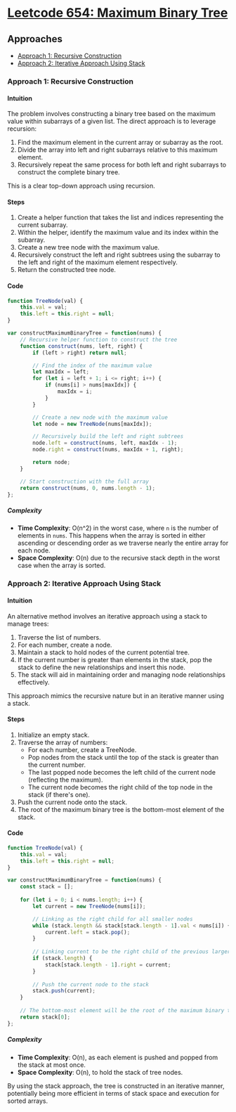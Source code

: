 # [Leetcode 654: Maximum Binary Tree](https://leetcode.com/problems/maximum-binary-tree/)

## Approaches
- [Approach 1: Recursive Construction](#approach-1)
- [Approach 2: Iterative Approach Using Stack](#approach-2)

### Approach 1: Recursive Construction

#### Intuition
The problem involves constructing a binary tree based on the maximum value within subarrays of a given list. The direct approach is to leverage recursion:
1. Find the maximum element in the current array or subarray as the root.
2. Divide the array into left and right subarrays relative to this maximum element.
3. Recursively repeat the same process for both left and right subarrays to construct the complete binary tree.

This is a clear top-down approach using recursion.

#### Steps
1. Create a helper function that takes the list and indices representing the current subarray.
2. Within the helper, identify the maximum value and its index within the subarray.
3. Create a new tree node with the maximum value.
4. Recursively construct the left and right subtrees using the subarray to the left and right of the maximum element respectively.
5. Return the constructed tree node.

#### Code
```javascript
function TreeNode(val) {
    this.val = val;
    this.left = this.right = null;
}

var constructMaximumBinaryTree = function(nums) {
    // Recursive helper function to construct the tree
    function construct(nums, left, right) {
        if (left > right) return null;

        // Find the index of the maximum value
        let maxIdx = left;
        for (let i = left + 1; i <= right; i++) {
            if (nums[i] > nums[maxIdx]) {
                maxIdx = i;
            }
        }

        // Create a new node with the maximum value
        let node = new TreeNode(nums[maxIdx]);

        // Recursively build the left and right subtrees
        node.left = construct(nums, left, maxIdx - 1);
        node.right = construct(nums, maxIdx + 1, right);

        return node;
    }

    // Start construction with the full array
    return construct(nums, 0, nums.length - 1);
};
```

##### Complexity
- **Time Complexity**: O(n^2) in the worst case, where `n` is the number of elements in `nums`. This happens when the array is sorted in either ascending or descending order as we traverse nearly the entire array for each node.
- **Space Complexity**: O(n) due to the recursive stack depth in the worst case when the array is sorted.

### Approach 2: Iterative Approach Using Stack

#### Intuition
An alternative method involves an iterative approach using a stack to manage trees:
1. Traverse the list of numbers.
2. For each number, create a node.
3. Maintain a stack to hold nodes of the current potential tree.
4. If the current number is greater than elements in the stack, pop the stack to define the new relationships and insert this node.
5. The stack will aid in maintaining order and managing node relationships effectively.

This approach mimics the recursive nature but in an iterative manner using a stack.

#### Steps
1. Initialize an empty stack.
2. Traverse the array of numbers:
   - For each number, create a TreeNode.
   - Pop nodes from the stack until the top of the stack is greater than the current number.
   - The last popped node becomes the left child of the current node (reflecting the maximum).
   - The current node becomes the right child of the top node in the stack (if there's one).
3. Push the current node onto the stack.
4. The root of the maximum binary tree is the bottom-most element of the stack.

#### Code
```javascript
function TreeNode(val) {
    this.val = val;
    this.left = this.right = null;
}

var constructMaximumBinaryTree = function(nums) {
    const stack = [];
    
    for (let i = 0; i < nums.length; i++) {
        let current = new TreeNode(nums[i]);

        // Linking as the right child for all smaller nodes
        while (stack.length && stack[stack.length - 1].val < nums[i]) {
            current.left = stack.pop();
        }
        
        // Linking current to be the right child of the previous larger node
        if (stack.length) {
            stack[stack.length - 1].right = current;
        }
        
        // Push the current node to the stack
        stack.push(current);
    }
    
    // The bottom-most element will be the root of the maximum binary tree
    return stack[0];
};
```

##### Complexity
- **Time Complexity**: O(n), as each element is pushed and popped from the stack at most once.
- **Space Complexity**: O(n), to hold the stack of tree nodes.

By using the stack approach, the tree is constructed in an iterative manner, potentially being more efficient in terms of stack space and execution for sorted arrays.

